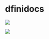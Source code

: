 # dfinidocs

[![](https://opencollective.com/dfinidocs/contributors.svg?width=890&button=false)](https://github.com/carstenjacobsen/dfinidocs/contributors)

<!-- Copy-paste in your Readme.md file -->


[![](https://github.com/carstenjacobsen/dfinidocs/graphs/contributors)](https://github.com/remarkablemark/html-react-parser/graphs/contributors)
